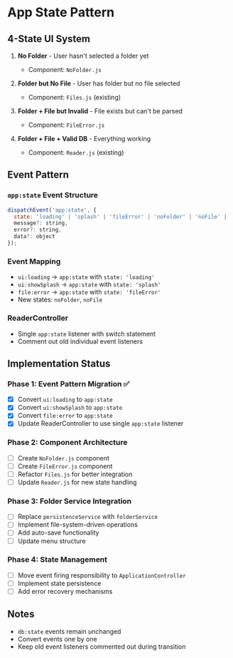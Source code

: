 # App State Pattern

## 4-State UI System

1. **No Folder** - User hasn't selected a folder yet
   - Component: `NoFolder.js`

2. **Folder but No File** - User has folder but no file selected
   - Component: `Files.js` (existing)

3. **Folder + File but Invalid** - File exists but can't be parsed
   - Component: `FileError.js`

4. **Folder + File + Valid DB** - Everything working
   - Component: `Reader.js` (existing)

## Event Pattern

### `app:state` Event Structure
```javascript
dispatchEvent('app:state', {
  state: 'loading' | 'splash' | 'fileError' | 'noFolder' | 'noFile' | 'database',
  message?: string,
  error?: string,
  data?: object
});
```

### Event Mapping
- `ui:loading` → `app:state` with `state: 'loading'`
- `ui:showSplash` → `app:state` with `state: 'splash'`
- `file:error` → `app:state` with `state: 'fileError'`
- New states: `noFolder`, `noFile`

### ReaderController
- Single `app:state` listener with switch statement
- Comment out old individual event listeners

## Implementation Status

### Phase 1: Event Pattern Migration ✅
- [x] Convert `ui:loading` to `app:state`
- [x] Convert `ui:showSplash` to `app:state`
- [x] Convert `file:error` to `app:state`
- [x] Update ReaderController to use single `app:state` listener

### Phase 2: Component Architecture
- [ ] Create `NoFolder.js` component
- [ ] Create `FileError.js` component
- [ ] Refactor `Files.js` for better integration
- [ ] Update `Reader.js` for new state handling

### Phase 3: Folder Service Integration
- [ ] Replace `persistenceService` with `folderService`
- [ ] Implement file-system-driven operations
- [ ] Add auto-save functionality
- [ ] Update menu structure

### Phase 4: State Management
- [ ] Move event firing responsibility to `ApplicationController`
- [ ] Implement state persistence
- [ ] Add error recovery mechanisms

## Notes
- `db:state` events remain unchanged
- Convert events one by one
- Keep old event listeners commented out during transition
